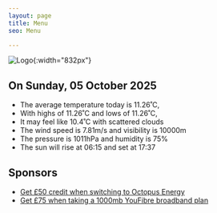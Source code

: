 ```yaml
---
layout: page
title: Menu
seo: Menu

---
```


![Logo](/images/logo.jpg){:width="832px"}

<!-- weather_marker starts -->
## On Sunday, 05 October 2025

- The average temperature today is 11.26˚C,
- With highs of 11.26˚C and lows of 11.26˚C,
- It may feel like 10.4˚C with scattered clouds
- The wind speed is 7.81m/s and visibility is 10000m
- The pressure is 1011hPa and humidity is 75%
- The sun will rise at 06:15 and set at 17:37

<!-- weather_marker ends -->

## Sponsors

- [Get £50 credit when switching to Octopus Energy](https://bit.ly/3oD1nnS)
- [Get £75 when taking a 1000mb YouFibre broadband plan](https://aklam.io/91zWhU?)

